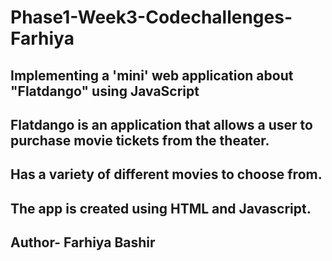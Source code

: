 # Phase1-Week3-Codechallenges-Farhiya
## Implementing a 'mini' web application about "Flatdango" using JavaScript
## Flatdango is an application that allows a user to purchase movie tickets from the theater.
## Has a variety of different movies to choose from.

## The app is created using HTML and Javascript.

## Author- Farhiya Bashir
